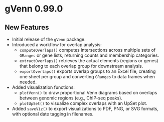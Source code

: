 # gVenn 0.99.0

## New Features

- Initial release of the `gVenn` package.
- Introduced a workflow for overlap analysis:
  - `computeOverlaps()` computes intersections across multiple sets of 
    `GRanges` or gene lists, returning counts and membership categories.
  - `extractOverlaps()` retrieves the actual elements (regions or genes) that 
    belong to each overlap group for downstream analysis.
  - `exportOverlaps()` exports overlap groups to an Excel file, creating one 
    sheet per group and converting `GRanges` to data frames when needed.
- Added visualization functions:
  - `plotVenn()` to draw proportional Venn diagrams based on overlaps 
    between genomic regions (e.g., ChIP-seq peaks).
  - `plotUpSet()` to visualize complex overlaps with an UpSet plot.
- Added `saveViz()` to export visualizations to PDF, PNG, or SVG formats, 
  with optional date tagging in filenames.
